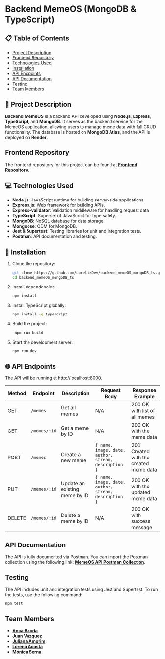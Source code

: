 # Backend MemeOS (MongoDB & TypeScript)

## 📋 Table of Contents

- [Project Description](#project-description)
- [Frontend Repository](#frontend-repository)
- [Technologies Used](#technologies-used)
- [Installation](#installation)
- [API Endpoints](#api-endpoints)
- [API Documentation](#api-documentation)
- [Testing](#testing)
- [Team Members](#team-members)

## 📖 Project Description

**Backend MemeOS** is a backend API developed using **Node.js**, **Express**, **TypeScript**, and **MongoDB**. It serves as the backend service for the MemeOS application, allowing users to manage meme data with full CRUD functionality. The database is hosted on **MongoDB Atlas**, and the API is deployed on **Render**.

## Frontend Repository

The frontend repository for this project can be found at **[Frontend Repository](https://github.com/DarthVada36/memeos.git)**.

## 💻 Technologies Used

- **Node.js**: JavaScript runtime for building server-side applications.
- **Express.js**: Web framework for building APIs.
- **Express-validator**: Validation middleware for handling request data
- **TypeScript**: Superset of JavaScript for type safety.
- **MongoDB**: NoSQL database for data storage.
- **Mongoose**: ODM for MongoDB.
- **Jest & Supertest**: Testing libraries for unit and integration tests.
- **Postman**: API documentation and testing.

## 🚀 Installation

1. Clone the repository:

   ```bash
   git clone https://github.com/LorelizDev/backend_memeOS_mongoDB_ts.git
   cd backend_memeOS_mongoDB_ts
   ```

2. Install dependencies:

   ```bash
   npm install
   ```

3. Install TypeScript globally:

   ```bash
   npm install -g typescript
   ```

4. Build the project:

   ```bash
    npm run build
   ```

5. Start the development server:

   ```bash
   npm run dev
   ```

## 🌐 API Endpoints

The API will be running at http://localhost:8000.

| Method | Endpoint     | Description                   | Request Body                                         | Response Example                       |
| ------ | ------------ | ----------------------------- | ---------------------------------------------------- | -------------------------------------- |
| GET    | `/memes`     | Get all memes                 | N/A                                                  | 200 OK with list of all memes          |
| GET    | `/memes/:id` | Get a meme by ID              | N/A                                                  | 200 OK with the meme data              |
| POST   | `/memes`     | Create a new meme             | `{ name, image, date, author, stream, description }` | 201 Created with the created meme data |
| PUT    | `/memes/:id` | Update an existing meme by ID | `{ name, image, date, author, stream, description }` | 200 OK with the updated meme data      |
| DELETE | `/memes/:id` | Delete a meme by ID           | N/A                                                  | 200 OK with success message            |

## API Documentation

The API is fully documented via Postman. You can import the Postman collection using the following link: **[MemeOS API Postman Collection](https://documenter.getpostman.com/view/37812295/2sAXqy1ykP)**.

## Testing

The API includes unit and integration tests using Jest and Supertest. To run the tests, use the following command:

```bash
npm test
```

## Team Members

- **[Anca Bacria](https://github.com/a-bac-0)**
- **[Juan Vázquez](https://github.com/juanvprada)**
- **[Juliana Amorim](https://github.com/juamrm)**
- **[Lorena Acosta](https://github.com/LorelizDev)**
- **[Mónica Serna](https://github.com/monicaSernaS)**
